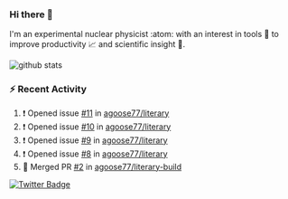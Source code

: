 ### Hi there 👋 

I'm an experimental nuclear physicist :atom: with an interest in tools :wrench: to improve productivity :chart_with_upwards_trend: and scientific insight :telescope:.

![github stats](https://github-readme-stats.vercel.app/api?username=agoose77&show_icons=true&hide_rank=true&hide_title=true&bg_color=30,e76445,904e95&text_color=efe3ec&icon_color=efe3ec)
<!--
**agoose77/agoose77** is a ✨ _special_ ✨ repository because its `README.md` (this file) appears on your GitHub profile.

Here are some ideas to get you started:

- 🔭 I’m currently working on ...
- 🌱 I’m currently learning ...
- 👯 I’m looking to collaborate on ...
- 🤔 I’m looking for help with ...
- 💬 Ask me about ...
- 📫 How to reach me: ...
- 😄 Pronouns: ...
- ⚡ Fun fact: ...
-->

### :zap: Recent Activity
<!--START_SECTION:activity-->
1. ❗️ Opened issue [#11](https://github.com/agoose77/literary/issues/11) in [agoose77/literary](https://github.com/agoose77/literary)
2. ❗️ Opened issue [#10](https://github.com/agoose77/literary/issues/10) in [agoose77/literary](https://github.com/agoose77/literary)
3. ❗️ Opened issue [#9](https://github.com/agoose77/literary/issues/9) in [agoose77/literary](https://github.com/agoose77/literary)
4. ❗️ Opened issue [#8](https://github.com/agoose77/literary/issues/8) in [agoose77/literary](https://github.com/agoose77/literary)
5. 🎉 Merged PR [#2](https://github.com/agoose77/literary-build/pull/2) in [agoose77/literary-build](https://github.com/agoose77/literary-build)
<!--END_SECTION:activity-->


[![Twitter Badge](https://img.shields.io/twitter/follow/agoose77?style=flat-square&logo=Twitter&logoColor=white&color=cornflowerblue)](https://twitter.com/agoose77)
